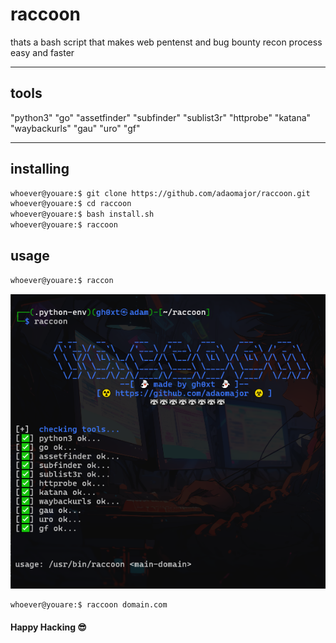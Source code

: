 # raccoon
thats a bash script that makes web pentenst and bug bounty recon process easy and faster
____

## tools
  "python3" "go" "assetfinder" "subfinder" "sublist3r" "httprobe" "katana" "waybackurls" "gau" "uro" "gf"
____

## installing
``` bash
whoever@youare:$ git clone https://github.com/adaomajor/raccoon.git
whoever@youare:$ cd raccoon
whoever@youare:$ bash install.sh
whoever@youare:$ raccoon
```
## usage

``` bash
whoever@youare:$ raccon
```
![Raccoon Example](https://github.com/adaomajor/raccoon/blob/main/raccoon.PNG?raw=true)

``` bash
whoever@youare:$ raccoon domain.com
```

#### Happy Hacking 😎
